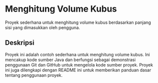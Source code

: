 # Menghitung Volume Kubus

Proyek sederhana untuk menghitung volume kubus berdasarkan panjang sisi yang dimasukkan oleh pengguna.

## Deskripsi

Proyek ini adalah contoh sederhana untuk menghitung volume kubus.
Ini mencakup kode sumber Java dan berfungsi sebagai demonstrasi penggunaan Git dan GitHub untuk mengelola kode sumber proyek.
Proyek ini juga dilengkapi dengan README ini untuk memberikan panduan dasar tentang penggunaan proyek.
